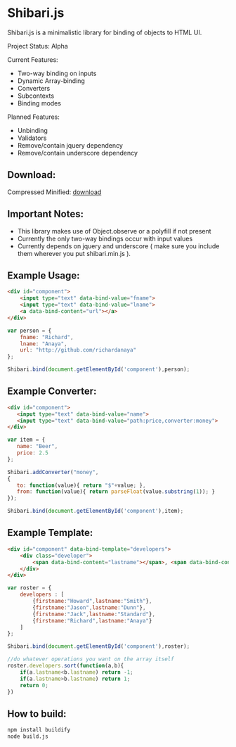 Shibari.js
===

Shibari.js is a minimalistic library for binding of objects to HTML UI.

Project Status: Alpha

Current Features:
* Two-way binding on inputs
* Dynamic Array-binding
* Converters
* Subcontexts
* Binding modes

Planned Features:
* Unbinding
* Validators
* Remove/contain jquery dependency
* Remove/contain underscore dependency

Download:
----

Compressed Minified: [download](https://raw.github.com/richardanaya/Shibari.js/master/shibari.min.js)

Important Notes:
---
* This library makes use of Object.observe or a polyfill if not present
* Currently the only two-way bindings occur with input values
* Currently depends on jquery and underscore ( make sure you include them wherever you put shibari.min.js ).

Example Usage:
----
```HTML
<div id="component">
    <input type="text" data-bind-value="fname">
    <input type="text" data-bind-value="lname">
    <a data-bind-content="url"></a>
</div>
```

```Javascript
var person = {
    fname: "Richard",
    lname: "Anaya",
    url: "http://github.com/richardanaya"
};

Shibari.bind(document.getElementById('component'),person);
```

Example Converter:
----
```HTML
<div id="component">
   <input type="text" data-bind-value="name">
   <input type="text" data-bind-value="path:price,converter:money">
</div>
```

```Javascript
var item = {
   name: "Beer",
   price: 2.5
};

Shibari.addConverter("money",
{
   to: function(value){ return "$"+value; },
   from: function(value){ return parseFloat(value.substring(1)); }
});

Shibari.bind(document.getElementById('component'),item);
```

Example Template:
----
```HTML
<div id="component" data-bind-template="developers">
    <div class="developer">
        <span data-bind-content="lastname"></span>, <span data-bind-content="firstname"></span>
    </div>
</div>
```

```Javascript
var roster = {
    developers : [
        {firstname:"Howard",lastname:"Smith"},
        {firstname:"Jason",lastname:"Dunn"},
        {firstname:"Jack",lastname:"Standard"},
        {firstname:"Richard",lastname:"Anaya"}
    ]
};

Shibari.bind(document.getElementById('component'),roster);

//do whatever operations you want on the array itself
roster.developers.sort(function(a,b){
    if(a.lastname<b.lastname) return -1;
    if(a.lastname>b.lastname) return 1;
    return 0;
})
```

How to build:
---

```BASH
npm install buildify
node build.js
```
